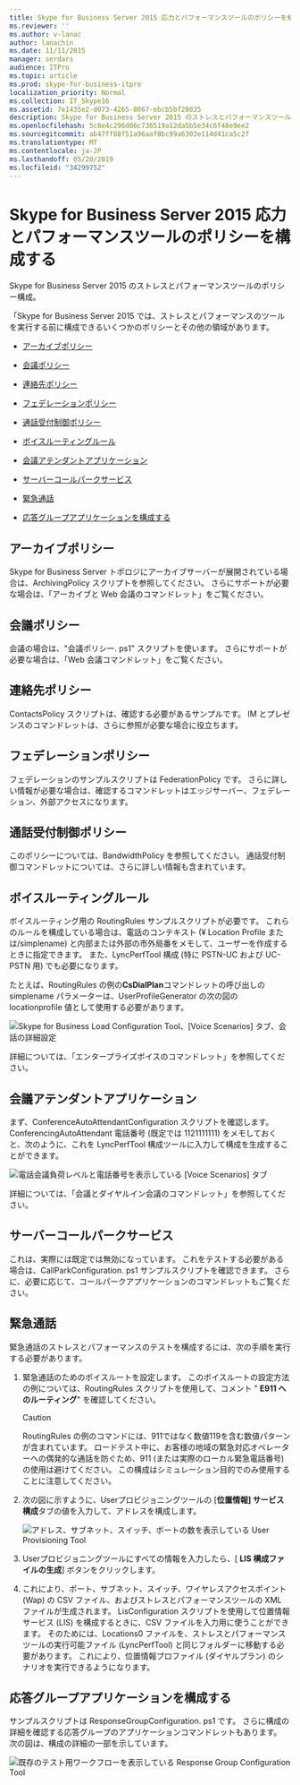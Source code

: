```yaml
---
title: Skype for Business Server 2015 応力とパフォーマンスツールのポリシーを構成する
ms.reviewer: ''
ms.author: v-lanac
author: lanachin
ms.date: 11/11/2015
manager: serdars
audience: ITPro
ms.topic: article
ms.prod: skype-for-business-itpro
localization_priority: Normal
ms.collection: IT_Skype16
ms.assetid: 7e1435e2-d073-4265-8067-ebcb5bf28835
description: Skype for Business Server 2015 のストレスとパフォーマンスツールのポリシー構成。
ms.openlocfilehash: 5c8e4c296d06c736519a12da5b5e34c6f48e9ee2
ms.sourcegitcommit: ab47ff88f51a96aaf8bc99a6303e114d41ca5c2f
ms.translationtype: MT
ms.contentlocale: ja-JP
ms.lasthandoff: 05/20/2019
ms.locfileid: "34299752"
---
```

# <a name="configuring-policies-for-the-skype-for-business-server-2015-stress-and-performance-tool"></a>Skype for Business Server 2015 応力とパフォーマンスツールのポリシーを構成する
 
Skype for Business Server 2015 のストレスとパフォーマンスツールのポリシー構成。
  
「Skype for Business Server 2015 では、ストレスとパフォーマンスのツールを実行する前に構成できるいくつかのポリシーとその他の領域があります。
  
- [アーカイブポリシー](configuring-policies.md#ArchivingPolicy)
    
- [会議ポリシー](configuring-policies.md#ConferencingPolicy)
    
- [連絡先ポリシー](configuring-policies.md#ContactsPolicy)
    
- [フェデレーションポリシー](configuring-policies.md#FederationPolicy)
    
- [通話受付制御ポリシー](configuring-policies.md#CACPolicy)
    
- [ボイスルーティングルール](configuring-policies.md#VoiceRoutingRules)
    
- [会議アテンダントアプリケーション](configuring-policies.md#ConfAttendantApp)
    
- [サーバーコールパークサービス](configuring-policies.md#ServerCallParkServ)
    
- [緊急通話](configuring-policies.md#EmergencyCalls)
    
- [応答グループアプリケーションを構成する](configuring-policies.md#ConfigResponseGroupApp)
    
## <a name="archiving-policy"></a>アーカイブポリシー
<a name="ArchivingPolicy"> </a>

Skype for Business Server トポロジにアーカイブサーバーが展開されている場合は、ArchivingPolicy スクリプトを参照してください。 さらにサポートが必要な場合は、「アーカイブと Web 会議のコマンドレット」をご覧ください。
  
## <a name="conferencing-policy"></a>会議ポリシー
<a name="ConferencingPolicy"> </a>

会議の場合は、"会議ポリシー. ps1" スクリプトを使います。 さらにサポートが必要な場合は、「Web 会議コマンドレット」をご覧ください。
  
## <a name="contacts-policy"></a>連絡先ポリシー
<a name="ContactsPolicy"> </a>

ContactsPolicy スクリプトは、確認する必要があるサンプルです。 IM とプレゼンスのコマンドレットは、さらに参照が必要な場合に役立ちます。
  
## <a name="federation-policy"></a>フェデレーションポリシー
<a name="FederationPolicy"> </a>

フェデレーションのサンプルスクリプトは FederationPolicy です。 さらに詳しい情報が必要な場合は、確認するコマンドレットはエッジサーバー、フェデレーション、外部アクセスになります。
  
## <a name="call-admission-control-policy"></a>通話受付制御ポリシー
<a name="CACPolicy"> </a>

このポリシーについては、BandwidthPolicy を参照してください。 通話受付制御コマンドレットについては、さらに詳しい情報も含まれています。
  
## <a name="voice-routing-rules"></a>ボイスルーティングルール
<a name="VoiceRoutingRules"> </a>

ボイスルーティング用の RoutingRules サンプルスクリプトが必要です。 これらのルールを構成している場合は、電話のコンテキスト (¥ Location Profile または/simplename) と内部または外部の市外局番をメモして、ユーザーを作成するときに指定できます。 また、LyncPerfTool 構成 (特に PSTN-UC および UC-PSTN 用) でも必要になります。
  
たとえば、RoutingRules の例の**CsDialPlan**コマンドレットの呼び出しの simplename パラメーターは、UserProfileGenerator の次の図の locationprofile 値として使用する必要があります。
  
![Skype for Business Load Configuration Tool、[Voice Scenarios] タブ、会話の詳細設定](../../media/59f42e4e-8f1e-4d43-9ae2-9e6026191951.png)
  
詳細については、「エンタープライズボイスのコマンドレット」を参照してください。
  
## <a name="conference-attendant-application"></a>会議アテンダントアプリケーション
<a name="ConfAttendantApp"> </a>

まず、ConferenceAutoAttendantConfiguration スクリプトを確認します。 ConferencingAutoAttendant 電話番号 (既定では 1121111111) をメモしておくと、次のように、これを LyncPerfTool 構成ツールに入力して構成を生成することができます。
  
![電話会議負荷レベルと電話番号を表示している [Voice Scenarios] タブ](../../media/a3ea5fc0-8b3d-4842-b809-f137f470dbdc.png)
  
詳細については、「会議とダイヤルイン会議のコマンドレット」を参照してください。
  
## <a name="server-call-park-service"></a>サーバーコールパークサービス
<a name="ServerCallParkServ"> </a>

これは、実際には既定では無効になっています。 これをテストする必要がある場合は、CallParkConfiguration. ps1 サンプルスクリプトを確認できます。 さらに、必要に応じて、コールパークアプリケーションのコマンドレットもご覧ください。
  
## <a name="emergency-calls"></a>緊急通話
<a name="EmergencyCalls"> </a>

緊急通話のストレスとパフォーマンスのテストを構成するには、次の手順を実行する必要があります。
  
1. 緊急通話のためのボイスルートを設定します。 このボイスルートの設定方法の例については、RoutingRules スクリプトを使用して、コメント " **E911 へのルーティング**" を確認してください。
    
    > [!CAUTION]
    > RoutingRules の例のコマンドには、911ではなく数値119を含む数値パターンが含まれています。 ロードテスト中に、お客様の地域の緊急対応オペレーターへの偶発的な通話を防ぐため、911 (または実際のローカル緊急電話番号) の使用は避けてください。 この構成はシミュレーション目的でのみ使用することに注意してください。 
  
2. 次の図に示すように、Userプロビジョニングツールの [**位置情報] サービス構成**タブの値を入力して、アドレスを構成します。
    
     ![アドレス、サブネット、スイッチ、ポートの数を表示している User Provisioning Tool](../../media/ebe85a0c-750f-4301-97d4-d158a40ea98a.png)
  
3. Userプロビジョニングツールにすべての情報を入力したら、[ **LIS 構成ファイルの生成**] ボタンをクリックします。
    
4. これにより、ポート、サブネット、スイッチ、ワイヤレスアクセスポイント (Wap) の CSV ファイル、およびストレスとパフォーマンスツールの XML ファイルが生成されます。 LisConfiguration スクリプトを使用して位置情報サービス (LIS) を構成するときに、CSV ファイルを入力用に使うことができます。 そのためには、Locations0 ファイルを、ストレスとパフォーマンスツールの実行可能ファイル (LyncPerfTool) と同じフォルダーに移動する必要があります。 これにより、位置情報プロファイル (ダイヤルプラン) のシナリオを実行できるようになります。
    
## <a name="configuring-response-group-application"></a>応答グループアプリケーションを構成する
<a name="ConfigResponseGroupApp"> </a>

サンプルスクリプトは ResponseGroupConfiguration. ps1 です。 さらに構成の詳細を確認する応答グループのアプリケーションコマンドレットもあります。 次の図は、構成の詳細の一部を示しています。
  
![既存のテスト用ワークフローを表示している Response Group Configuration Tool](../../media/e218a345-4813-4332-8cff-b48de05017ef.jpg)
  

